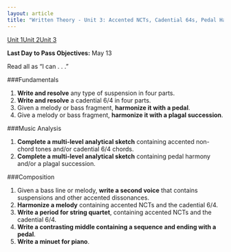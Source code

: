 ```yaml
---
layout: article
title: "Written Theory - Unit 3: Accented NCTs, Cadential 64s, Pedal Harmony, Plagal Successions, Applied Chords"
---
```


<a href="wt-unit1.html" class="btn-info">Unit 1</a><a href="wt-unit2.html" class="btn-info">Unit 2</a><a href="wt-unit3.html" class="btn-info">Unit 3</a>

**Last Day to Pass Objectives:** May 13

Read all as “I can . . .”

###Fundamentals
1. **Write and resolve** any type of suspension in four parts.
2. **Write and resolve** a cadential 6/4 in four parts.
3. Given a melody or bass fragment, **harmonize it with a pedal**.
4. Give a melody or bass fragment, **harmonize it with a plagal succession**.
   
###Music Analysis
1. **Complete a multi-level analytical sketch** containing accented non-chord tones and/or cadential 6/4 chords.
2. **Complete a multi-level analytical sketch** containing pedal harmony and/or a plagal succession.

###Composition
1. Given a bass line or melody, **write a second voice** that contains suspensions and other accented dissonances.
2. **Harmonize a melody** containing accented NCTs and the cadential 6/4.
3. **Write a period for string quartet**, containing accented NCTs and the cadential 6/4.
4. **Write a contrasting middle containing a sequence and ending with a pedal**.
5. **Write a minuet for piano**.


